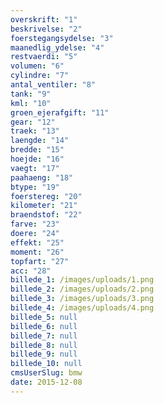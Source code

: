 ```yaml
---
overskrift: "1"
beskrivelse: "2"
foerstegangsydelse: "3"
maanedlig_ydelse: "4"
restvaerdi: "5"
volumen: "6"
cylindre: "7"
antal_ventiler: "8"
tank: "9"
kml: "10"
groen_ejerafgift: "11"
gear: "12"
traek: "13"
laengde: "14"
bredde: "15"
hoejde: "16"
vaegt: "17"
paahaeng: "18"
btype: "19"
foerstereg: "20"
kilometer: "21"
braendstof: "22"
farve: "23"
doere: "24"
effekt: "25"
moment: "26"
topfart: "27"
acc: "28"
billede_1: /images/uploads/1.png
billede_2: /images/uploads/2.png
billede_3: /images/uploads/3.png
billede_4: /images/uploads/4.png
billede_5: null
billede_6: null
billede_7: null
billede_8: null
billede_9: null
billede_10: null
cmsUserSlug: bmw
date: 2015-12-08 
---
```


